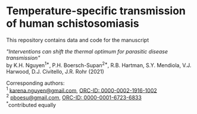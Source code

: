 # Temperature-specific transmission of human schistosomiasis

This repository contains data and code for the manuscript 

*"Interventions can shift the thermal optimum for parasitic disease transmission"*    
by K.H. Nguyen<sup>1*</sup>, P.H. Boersch-Supan<sup>2*</sup>, R.B. Hartman, S.Y. Mendiola, V.J. Harwood, D.J. Civitello, J.R. Rohr (2021)  

Corresponding authors:    
<sup>1</sup> karena.nguyen@gmail.com, [ORC-ID: 0000-0002-1916-1002](https://orcid.org/0000-0002-1916-1002)    
<sup>2</sup> pboesu@gmail.com, [ORC-ID: 0000-0001-6723-6833](https://orcid.org/0000-0001-6723-6833)    
<sup>*</sup>contributed equally    
